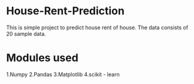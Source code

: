# House-Rent-Prediction

This is simple project to predict house rent of house. The data consists of 20 sample data.

# Modules used
1.Numpy
2.Pandas
3.Matplotlib
4.scikit - learn
